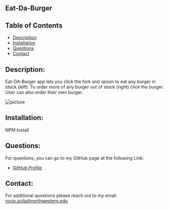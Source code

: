 ## Eat-Da-Burger

 ## Table of Contents
- [Description](#description)
- [Installation](#installation)
- [Questions](#contact)
- [Contact](#contact)

 ## Description:
 
 Eat-DA-Burger app lets you click the fork and spoon to eat any burger in stock (left). To order more of any burger out of stock (right) click the burger. User can also order their own burger.
  
 ![picture](#)

 ## Installation:
   NPM Install

 ## Questions:
   For questions, you can go to my GitHub page at the following Link:

   - [GitHub Profile](https://github.com/DewdropStudio)

 ## Contact:
   For additional questions please reach out to my email rocio.avila@northwestern.edu
